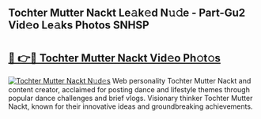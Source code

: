 ## Tochter Mutter Nackt Le𝚊k𝚎d N𝚞𝚍e - Part-Gu2 Vid𝚎o Le𝚊ks Photos SNHSP

# <h2><a href="http://fb9z3c.evod.top/?m=Tochter+Mutter+Nackt">🔗 👉🔴 Tochter Mutter Nackt Vid𝚎o Ph𝚘t𝚘s</a></h2>

[![Tochter Mutter Nackt N𝚞d𝚎s](https://i.imgur.com/8V9OHl7.gif)](http://fb9z3c.evod.top/?m=Tochter+Mutter+Nackt)
Web personality Tochter Mutter Nackt and content creator, acclaimed for posting dance and lifestyle themes through popular dance challenges and brief vlogs. Visionary thinker Tochter Mutter Nackt, known for their innovative ideas and groundbreaking achievements. 
